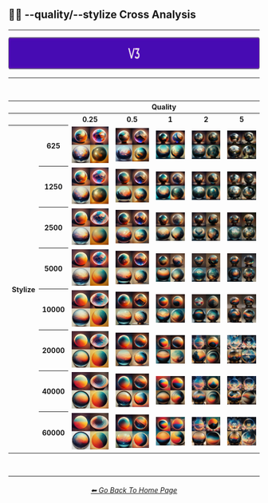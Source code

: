 <h2>🎇💎 --quality/--stylize Cross Analysis</h2>

<hr><!--------------->

<div align="center">

[<img src="/Images/Repo_Parts/Buttons/Version_Buttons/button_version_V3_active_full.webp?raw=true" alt="MidJourney V3" height="64" />]()

</div>

<hr>
<br>

<div align="center">

<table>
    <tr align=center valign=middle>
        <th></th><th></th>
        <th colspan="5">Quality</th>
    </tr>
    <tr align=center valign=middle>
        <th></th><th></th>
        <th>0.25</th>
        <th>0.5</th>
        <th>1</th>
        <th>2</th>
        <th>5</th>
    </tr>
    <tr align=center valign=middle>
        <th rowspan="8">Stylize</th>
        <th>625</th>
        <td><img src="/Images/MJ_V3/Comparison_Page_Images/Quality_Stylize_Cross_Analysis/quality_0.25/sphere_stylize_625.webp?raw=true" width="192" /></td>
        <td><img src="/Images/MJ_V3/Comparison_Page_Images/Quality_Stylize_Cross_Analysis/quality_0.5/sphere_stylize_625.webp?raw=true" width="192" /></td>
        <td><img src="/Images/MJ_V3/Comparison_Page_Images/Quality_Stylize_Cross_Analysis/quality_1/sphere_stylize_625.webp?raw=true" width="192" /></td>
        <td><img src="/Images/MJ_V3/Comparison_Page_Images/Quality_Stylize_Cross_Analysis/quality_2/sphere_stylize_625.webp?raw=true" width="192" /></td>
        <td><img src="/Images/MJ_V3/Comparison_Page_Images/Quality_Stylize_Cross_Analysis/quality_5/sphere_stylize_625.webp?raw=true" width="192" /></td>
    </tr>
    <tr align=center valign=middle>
        <th>1250</th>
        <td><img src="/Images/MJ_V3/Comparison_Page_Images/Quality_Stylize_Cross_Analysis/quality_0.25/sphere_stylize_1250.webp?raw=true" width="192" /></td>
        <td><img src="/Images/MJ_V3/Comparison_Page_Images/Quality_Stylize_Cross_Analysis/quality_0.5/sphere_stylize_1250.webp?raw=true" width="192" /></td>
        <td><img src="/Images/MJ_V3/Comparison_Page_Images/Quality_Stylize_Cross_Analysis/quality_1/sphere_stylize_1250.webp?raw=true" width="192" /></td>
        <td><img src="/Images/MJ_V3/Comparison_Page_Images/Quality_Stylize_Cross_Analysis/quality_2/sphere_stylize_1250.webp?raw=true" width="192" /></td>
        <td><img src="/Images/MJ_V3/Comparison_Page_Images/Quality_Stylize_Cross_Analysis/quality_5/sphere_stylize_1250.webp?raw=true" width="192" /></td>
    </tr>
    <tr align=center valign=middle>
        <th>2500</th>
        <td><img src="/Images/MJ_V3/Comparison_Page_Images/Quality_Stylize_Cross_Analysis/quality_0.25/sphere_stylize_2500.webp?raw=true" width="192" /></td>
        <td><img src="/Images/MJ_V3/Comparison_Page_Images/Quality_Stylize_Cross_Analysis/quality_0.5/sphere_stylize_2500.webp?raw=true" width="192" /></td>
        <td><img src="/Images/MJ_V3/Comparison_Page_Images/Quality_Stylize_Cross_Analysis/quality_1/sphere_stylize_2500.webp?raw=true" width="192" /></td>
        <td><img src="/Images/MJ_V3/Comparison_Page_Images/Quality_Stylize_Cross_Analysis/quality_2/sphere_stylize_2500.webp?raw=true" width="192" /></td>
        <td><img src="/Images/MJ_V3/Comparison_Page_Images/Quality_Stylize_Cross_Analysis/quality_5/sphere_stylize_2500.webp?raw=true" width="192" /></td>
    </tr>
    <tr align=center valign=middle>
        <th>5000</th>
        <td><img src="/Images/MJ_V3/Comparison_Page_Images/Quality_Stylize_Cross_Analysis/quality_0.25/sphere_stylize_5000.webp?raw=true" width="192" /></td>
        <td><img src="/Images/MJ_V3/Comparison_Page_Images/Quality_Stylize_Cross_Analysis/quality_0.5/sphere_stylize_5000.webp?raw=true" width="192" /></td>
        <td><img src="/Images/MJ_V3/Comparison_Page_Images/Quality_Stylize_Cross_Analysis/quality_1/sphere_stylize_5000.webp?raw=true" width="192" /></td>
        <td><img src="/Images/MJ_V3/Comparison_Page_Images/Quality_Stylize_Cross_Analysis/quality_2/sphere_stylize_5000.webp?raw=true" width="192" /></td>
        <td><img src="/Images/MJ_V3/Comparison_Page_Images/Quality_Stylize_Cross_Analysis/quality_5/sphere_stylize_5000.webp?raw=true" width="192" /></td>
    </tr>
    <tr align=center valign=middle>
        <th>10000</th>
        <td><img src="/Images/MJ_V3/Comparison_Page_Images/Quality_Stylize_Cross_Analysis/quality_0.25/sphere_stylize_10000.webp?raw=true" width="192" /></td>
        <td><img src="/Images/MJ_V3/Comparison_Page_Images/Quality_Stylize_Cross_Analysis/quality_0.5/sphere_stylize_10000.webp?raw=true" width="192" /></td>
        <td><img src="/Images/MJ_V3/Comparison_Page_Images/Quality_Stylize_Cross_Analysis/quality_1/sphere_stylize_10000.webp?raw=true" width="192" /></td>
        <td><img src="/Images/MJ_V3/Comparison_Page_Images/Quality_Stylize_Cross_Analysis/quality_2/sphere_stylize_10000.webp?raw=true" width="192" /></td>
        <td><img src="/Images/MJ_V3/Comparison_Page_Images/Quality_Stylize_Cross_Analysis/quality_5/sphere_stylize_10000.webp?raw=true" width="192" /></td>
    </tr>
    <tr align=center valign=middle>
        <th>20000</th>
        <td><img src="/Images/MJ_V3/Comparison_Page_Images/Quality_Stylize_Cross_Analysis/quality_0.25/sphere_stylize_20000.webp?raw=true" width="192" /></td>
        <td><img src="/Images/MJ_V3/Comparison_Page_Images/Quality_Stylize_Cross_Analysis/quality_0.5/sphere_stylize_20000.webp?raw=true" width="192" /></td>
        <td><img src="/Images/MJ_V3/Comparison_Page_Images/Quality_Stylize_Cross_Analysis/quality_1/sphere_stylize_20000.webp?raw=true" width="192" /></td>
        <td><img src="/Images/MJ_V3/Comparison_Page_Images/Quality_Stylize_Cross_Analysis/quality_2/sphere_stylize_20000.webp?raw=true" width="192" /></td>
        <td><img src="/Images/MJ_V3/Comparison_Page_Images/Quality_Stylize_Cross_Analysis/quality_5/sphere_stylize_20000.webp?raw=true" width="192" /></td>
    </tr>
    <tr align=center valign=middle>
        <th>40000</th>
        <td><img src="/Images/MJ_V3/Comparison_Page_Images/Quality_Stylize_Cross_Analysis/quality_0.25/sphere_stylize_40000.webp?raw=true" width="192" /></td>
        <td><img src="/Images/MJ_V3/Comparison_Page_Images/Quality_Stylize_Cross_Analysis/quality_0.5/sphere_stylize_40000.webp?raw=true" width="192" /></td>
        <td><img src="/Images/MJ_V3/Comparison_Page_Images/Quality_Stylize_Cross_Analysis/quality_1/sphere_stylize_40000.webp?raw=true" width="192" /></td>
        <td><img src="/Images/MJ_V3/Comparison_Page_Images/Quality_Stylize_Cross_Analysis/quality_2/sphere_stylize_40000.webp?raw=true" width="192" /></td>
        <td><img src="/Images/MJ_V3/Comparison_Page_Images/Quality_Stylize_Cross_Analysis/quality_5/sphere_stylize_40000.webp?raw=true" width="192" /></td>
    </tr>
    <tr align=center valign=middle>
        <th>60000</th>
        <td><img src="/Images/MJ_V3/Comparison_Page_Images/Quality_Stylize_Cross_Analysis/quality_0.25/sphere_stylize_60000.webp?raw=true" width="192" /></td>
        <td><img src="/Images/MJ_V3/Comparison_Page_Images/Quality_Stylize_Cross_Analysis/quality_0.5/sphere_stylize_60000.webp?raw=true" width="192" /></td>
        <td><img src="/Images/MJ_V3/Comparison_Page_Images/Quality_Stylize_Cross_Analysis/quality_1/sphere_stylize_60000.webp?raw=true" width="192" /></td>
        <td><img src="/Images/MJ_V3/Comparison_Page_Images/Quality_Stylize_Cross_Analysis/quality_2/sphere_stylize_60000.webp?raw=true" width="192" /></td>
        <td><img src="/Images/MJ_V3/Comparison_Page_Images/Quality_Stylize_Cross_Analysis/quality_5/sphere_stylize_60000.webp?raw=true" width="192" /></td>
    </tr>
</table>

</div>

<br>

<hr><!--------------->
<div align="center">
<h6><a href="/README.md">⬅ Go Back To Home Page</a></h6>
</div>